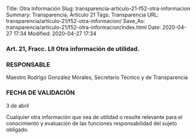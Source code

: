 Title: Otra Información
Slug: transparencia-articulo-21-f52-otra-informacion
Summary: Transparencia, Artículo 21
Tags: Transparencia
URL: transparencia/articulo-21/f52-otra-informacion/
Save_As: transparencia/articulo-21/f52-otra-informacion/index.html
Date: 2020-04-27 17:34
Modified: 2020-04-27 17:34


### Art. 21, Fracc. LII Otra información de utilidad.

### RESPONSABLE

Maestro Rodrigo González Morales, Secretario Técnico y de Transparencia

### FECHA DE VALIDACIÓN

3 de abril

Cualquier otra información que sea de utilidad o resulte relevante para el conocimiento y evaluación de las funciones responsabilidad del sujeto obligado.


